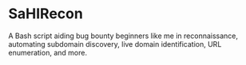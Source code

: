 # SaHIRecon
A Bash script aiding bug bounty beginners like me in reconnaissance, automating subdomain discovery, live domain identification, URL enumeration, and more.
